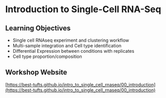 # Introduction to Single-Cell RNA-Seq

## Learning Objectives

- Single cell RNAseq experiment and clustering workflow
- Multi-sample integration and Cell type identification
-  Differential Expression between conditions with replicates
-  Cell type proportion/composition 
  
## Workshop Website

[https://best-tufts.github.io/intro_to_single_cell_rnaseq/00_introduction](https://best-tufts.github.io/intro_to_single_cell_rnaseq/00_introduction)
